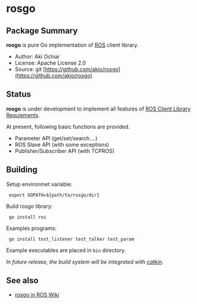 rosgo
============================================================================

Package Summary
---------------------------------

**rosgo** is pure Go implementation of [ROS](http://www.ros.org/) client library. 

- Author: Aki Ochiai<akio7141 AT gmail DOT com>
- License: Apache License 2.0
- Source: git [https://github.com/akio/rosgo](https://github.com/akio/rosgo)

Status
---------------------------------

**rosgo** is under development to implement all features of [ROS Client Library Requiements](http://www.ros.org/wiki/Implementing%20Client%20Libraries).

At present, following basic functions are provided.

- Parameter API (get/set/search....)
- ROS Slave API (with some exceptions)
- Publisher/Subscriber API (with TCPROS)

Building
---------------------------------

Setup environmet variable:

     export GOPATH=${path/to/rosgo/dir}


Build rosgo library:

     go install ros
     

Examples programs:

     go install test_listener test_talker test_param
     
Example executables are placed in `bin` directory.


*In future release, the build system will be integrated with [catkin](http://www.ros.org/wiki/catkin).*


See also
---------------------------------

- [rosgo in ROS Wiki](http://www.ros.org/wiki/rosgo)
